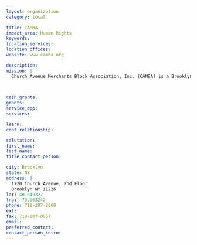 ```yaml
---
layout: organization
category: local

title: CAMBA
impact_area: Human Rights
keywords: 
location_services: 
location_offices: 
website: www.camba.org

description: 
mission: |
  Church Avenue Merchants Block Association, Inc. (CAMBA) is a Brooklyn-based non-profit organization with programs in the Flatbush, East Flatbush, Bushwick, Brownsville, Flatlands, Crown Heights, Kensington, Bedford/Stuyvesant, Downtown, East New York and Park Slope sections of Brooklyn. Today, CAMBA is one of Brooklyn’s largest community-based social service organizations,. CAMBA’s full range of services allow us to accomplish our dual mission of: (1) enabling low-income people to become economically and socially self-sufficient by providing them with counseling, educational programs, employment, health and legal services and information, immigration, and housing assistance, entrepreneurial assistance, and youth programs; and (2) stabilizing and expanding the economy of Brooklyn by working with local merchants and entrepreneurs and encouraging economic development.

  

cash_grants: 
grants: 
service_opp: 
services: 

learn: 
cont_relationship: 

salutation: 
first_name: 
last_name: 
title_contact_person: 

city: Brooklyn
state: NY
address: |
  1720 Church Avenue, 2nd Floor     
  Brooklyn NY 11226
lat: 40.649377
lng: -73.963242
phone: 718-287-2600
ext: 
fax: 718-287-0857
email: 
preferred_contact: 
contact_person_intro: 
---
```

